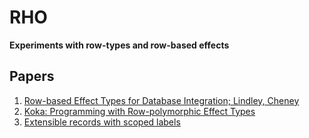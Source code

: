 
# RHO #

**Experiments with row-types and row-based effects**

## Papers ##

1. [Row-based Effect Types for Database Integration; Lindley, Cheney](http://homepages.inf.ed.ac.uk/slindley/papers/corelinks.pdf)
2. [Koka: Programming with Row-polymorphic Effect Types](https://www.microsoft.com/en-us/research/wp-content/uploads/2016/02/paper-20.pdf)
3. [Extensible records with scoped labels](https://www.microsoft.com/en-us/research/wp-content/uploads/2016/02/scopedlabels.pdf)

